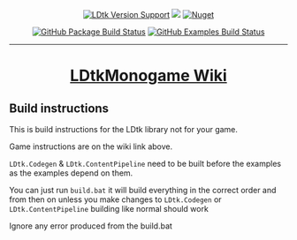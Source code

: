<p align="center">
  <a href="https://github.com/deepnight/ldtk"> <img alt="LDtk Version Support" src="https://img.shields.io/github/v/release/deepnight/ldtk?&label=LDtk&color=yellow"></a>
  <a href="https://www.nuget.org/packages/LDtkMonogame/"><img src="https://img.shields.io/nuget/v/LDtkMonogame?" /></a>
  <a href="https://www.nuget.org/packages/LDtkMonogame/"><img alt="Nuget" src="https://img.shields.io/nuget/dt/LDtkMonogame"></a>
</p>
<p align="center">
  <a href="https://github.com/IrishBruse/LDtkMonogame/tree/main/LDtkMonogame"> <img alt="GitHub Package Build Status" src="https://img.shields.io/github/workflow/status/IrishBruse/LDtkMonogame/Build%20Package?label=LDtkMonogame"></a>
  <a href="https://github.com/IrishBruse/LDtkMonogame/tree/main/LDtkMonogame.Examples"> <img alt="GitHub Examples Build Status" src="https://img.shields.io/github/workflow/status/IrishBruse/LDtkMonogame/Build%20Examples?label=LDtkMonogame.Examples"></a>
</p>

---

<h1 align="center">
    <a href="https://irishbruse.github.io/LDtkMonogame/">LDtkMonogame Wiki</a>
</h1>

## Build instructions

This is build instructions for the LDtk library not for your game.

Game instructions are on the wiki link above.

`LDtk.Codegen` & `LDtk.ContentPipeline` need to be built before the examples
as the examples depend on them.

You can just run `build.bat`
it will build everything in the correct order and from then on unless
you make changes to `LDtk.Codegen` or `LDtk.ContentPipeline` building like normal should work

Ignore any error produced from the build.bat
